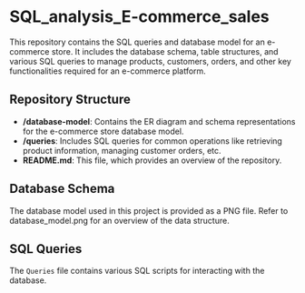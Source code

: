 # SQL_analysis_E-commerce_sales

This repository contains the SQL queries and database model for an e-commerce store. It includes the database schema, table structures, and various SQL queries to manage products, customers, orders, and other key functionalities required for an e-commerce platform.

## Repository Structure

- **/database-model**: Contains the ER diagram and schema representations for the e-commerce store database model.
- **/queries**: Includes SQL queries for common operations like retrieving product information, managing customer orders, etc. 
- **README.md**: This file, which provides an overview of the repository.

## Database Schema

The database model used in this project is provided as a PNG file. Refer to database_model.png for an overview of the data structure.


## SQL Queries

The `Queries` file contains various SQL scripts for interacting with the database.

